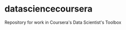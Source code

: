 datasciencecoursera
===================

Repository for work in Coursera's Data Scientist's Toolbox
